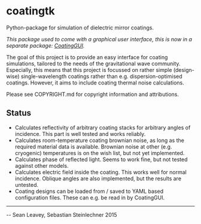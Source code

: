 coatingtk
=========

Python-package for simulation of dielectric mirror coatings.

*This package used to come with a graphical user interface, this is now in a separate package: [CoatingGUI](https://github.com/sestei/CoatingGUI).*

The goal of this project is to provide an easy interface for coating
simulations, tailored to the needs of the gravitational wave community.
Especially, this means that this project is focussed on rather simple (design-
wise) single-wavelength coatings rather than e.g. dispersion-optimised
coatings. However, it aims to include coating thermal noise calculations.

Please see COPYRIGHT.md for copyright information and attributions.

Status
------

- Calculates reflectivity of arbitrary coating stacks for arbitrary angles of incidence. This part is well tested and works reliably.
- Calculates room-temperature coating brownian noise, as long as the required material data is available. Brownian noise at other (e.g. cryogenic) temperatures is on the wish list, but not yet implemented.
- Calculates phase of reflected light. Seems to work fine, but not tested against other models.
- Calculates electric field inside the coating. This works well for normal incidence. Oblique angles are also implemented, but the results are untested.
- Coating designs can be loaded from / saved to YAML based configuration files. These can e.g. be read in by CoatingGUI.

---
-- Sean Leavey, Sebastian Steinlechner 2015
